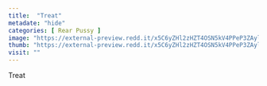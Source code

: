 ```yaml
---
title:  "Treat"
metadate: "hide"
categories: [ Rear Pussy ]
image: "https://external-preview.redd.it/x5C6yZHl2zHZT4OSN5kV4PPeP3ZAyl-0aajXLrtHMSA.jpg?auto=webp&s=d2a3c7c4d88e9acf47a7aefd0a19fdf66bffe87b"
thumb: "https://external-preview.redd.it/x5C6yZHl2zHZT4OSN5kV4PPeP3ZAyl-0aajXLrtHMSA.jpg?width=1080&crop=smart&auto=webp&s=c7adc0d9b928208c74a18b4cdb5c1c3e921afd93"
visit: ""
---
```

Treat
